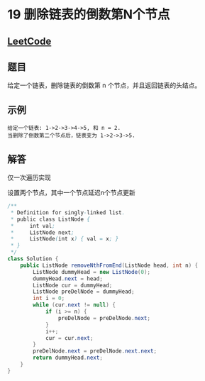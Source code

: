 # 19 删除链表的倒数第N个节点

## [LeetCode](https://leetcode-cn.com/problems/remove-nth-node-from-end-of-list/)

## 题目

给定一个链表，删除链表的倒数第 n 个节点，并且返回链表的头结点。

## 示例

```text
给定一个链表: 1->2->3->4->5, 和 n = 2.
当删除了倒数第二个节点后，链表变为 1->2->3->5.
```

## 解答

仅一次遍历实现

设置两个节点，其中一个节点延迟n个节点更新

```java
/**
 * Definition for singly-linked list.
 * public class ListNode {
 *     int val;
 *     ListNode next;
 *     ListNode(int x) { val = x; }
 * }
 */
class Solution {
    public ListNode removeNthFromEnd(ListNode head, int n) {
        ListNode dummyHead = new ListNode(0);
        dummyHead.next = head;
        ListNode cur = dummyHead;
        ListNode preDelNode = dummyHead;
        int i = 0;
        while (cur.next != null) {
            if (i >= n) {
                preDelNode = preDelNode.next;
            }
            i++;
            cur = cur.next;
        }
        preDelNode.next = preDelNode.next.next;
        return dummyHead.next;
    }
}
```
